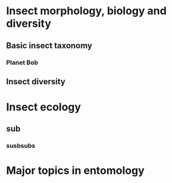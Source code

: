 # Insect morphology, biology and diversity
## Basic insect taxonomy
### Planet Bob
## Insect diversity

# Insect ecology
## sub
### susbsubs

# Major topics in entomology

